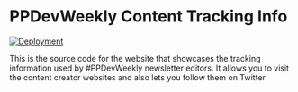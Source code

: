 # PPDevWeekly Content Tracking Info
[![Deployment](https://github.com/Power-Maverick/ppdevweekly-trackinginfo/actions/workflows/deploy.yml/badge.svg?branch=main)](https://github.com/Power-Maverick/ppdevweekly-trackinginfo/actions/workflows/deploy.yml)

This is the source code for the website that showcases the tracking information used by #PPDevWeekly newsletter editors.
It allows you to visit the content creator websites and also lets you follow them on Twitter.
